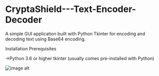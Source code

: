 # CryptaShield---Text-Encoder-Decoder

A simple GUI application built with Python Tkinter for encoding and decoding text using Base64 encoding.

Installation
Prerequisites

->Python 3.6 or higher
tkinter (usually comes pre-installed with Python)

![image alt]([image_url](https://github.com/Sarthakguptacoder/CryptaShield---Text-Encoder-Decoder/blob/main/IMG-20240513-WA0022.jpg?raw=true))
